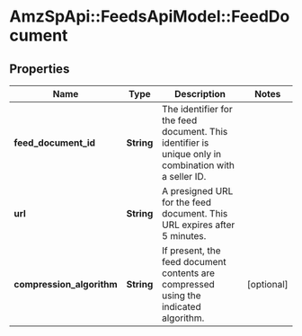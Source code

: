 # AmzSpApi::FeedsApiModel::FeedDocument

## Properties
Name | Type | Description | Notes
------------ | ------------- | ------------- | -------------
**feed_document_id** | **String** | The identifier for the feed document. This identifier is unique only in combination with a seller ID. | 
**url** | **String** | A presigned URL for the feed document. This URL expires after 5 minutes. | 
**compression_algorithm** | **String** | If present, the feed document contents are compressed using the indicated algorithm. | [optional] 


